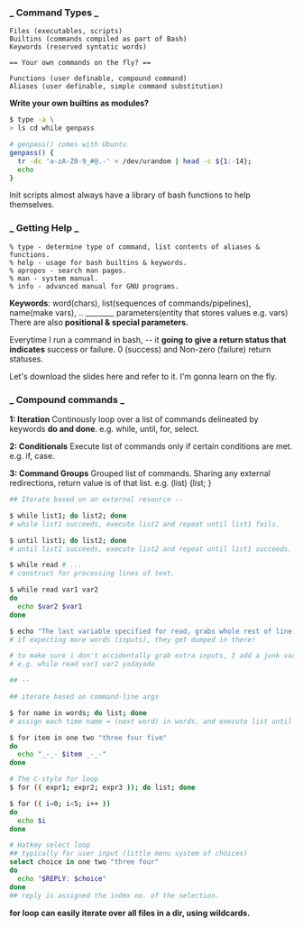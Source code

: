 ### _ Command Types _

    Files (executables, scripts)
    Builtins (commands compiled as part of Bash)
    Keywords (reserved syntatic words)
    
    == Your own commands on the fly? ==
    
    Functions (user definable, compound command)
    Aliases (user definable, simple command substitution)
    
**Write your own builtins as modules?**
```bash
$ type -a \
> ls cd while genpass

# genpass() comes with Ubuntu
genpass() {
  tr -dc 'a-zA-Z0-9_#@.-' < /dev/urandom | head -c ${1:-14};
  echo
}
```
Init scripts almost always have a library of bash functions to help themselves.

### _ Getting Help _

    % type - determine type of command, list contents of aliases & functions.
    % help - usage for bash builtins & keywords.
    % apropos - search man pages.
    % man - system manual.
    % info - advanced manual for GNU programs.
    
**Keywords**: word(chars), list(sequences of commands/pipelines), name(make vars), ..
________  parameters(entity that stores values e.g. vars)
There are also **positional & special parameters.**

Everytime I run a command in bash, --
it **going to give a return status that indicates** success or failure.
0 (success) and Non-zero (failure) return statuses.

Let's download the slides here and refer to it.
I'm gonna learn on the fly.

### _ Compound commands _

**1: Iteration**
Continously loop over a list of commands delineated by keywords **do and done**.
e.g. while, until, for, select.

**2: Conditionals**
Execute list of commands only if certain conditions are met.
e.g. if, case.

**3: Command Groups**
Grouped list of commands.
Sharing any external redirections, return value is of that list.
e.g. (list) {list; }

```bash
## Iterate based on an external resource --

$ while list1; do list2; done
# while list1 succeeds, execute list2 and repeat until list1 fails.

$ until list1; do list2; done
# until list1 succeeds, execute list2 and repeat until list1 succeeds.

$ while read # ...
# construct for processing lines of text.

$ while read var1 var2
do
  echo $var2 $var1
done

$ echo "The last variable specified for read, grabs whole rest of line."
# if expecting more words (inputs), they get dumped in there!

# to make sure i don't accidentally grab extra inputs, I add a junk variable that I don't use.
# e.g. while read var1 var2 yadayada

## --
```

```bash
## iterate based on command-line args

$ for name in words; do list; done
# assign each time name = (next word) in words, and execute list until all words are exhausted.

$ for item in one two "three four five"
do
  echo "_-_- $item _-_-"
done

# The C-style for loop
$ for (( expr1; expr2; expr3 )); do list; done

$ for (( i=0; i<5; i++ ))
do
  echo $i
done

# Hatkey select loop
## typically for user input (little menu system of choices)
select choice in one two "three four"
do
  echo "$REPLY: $choice"
done
## reply is assigned the index no. of the selection.

```
**for loop can easily iterate over all files in a dir, using wildcards.**

